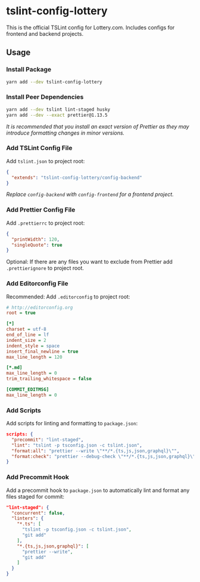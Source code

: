 # tslint-config-lottery

This is the official TSLint config for Lottery.com. Includes configs for frontend and backend projects.

## Usage

### Install Package

```sh
yarn add --dev tslint-config-lottery
```

### Install Peer Dependencies

```sh
yarn add --dev tslint lint-staged husky
yarn add --dev --exact prettier@1.13.5
```

*It is recommended that you install an exact version of Prettier as they may introduce formatting changes in minor versions.*

### Add TSLint Config File

Add `tslint.json` to project root:

```json
{
  "extends": "tslint-config-lottery/config-backend"
}
```

*Replace `config-backend` with `config-frontend` for a frontend project.*

### Add Prettier Config File

Add `.prettierrc` to project root:

```json
{
  "printWidth": 120,
  "singleQuote": true
}
```

Optional: If there are any files you want to exclude from Prettier add `.prettierignore` to project root.

### Add Editorconfig File

Recommended: Add `.editorconfig` to project root:

```ini
# http://editorconfig.org
root = true

[*]
charset = utf-8
end_of_line = lf
indent_size = 2
indent_style = space
insert_final_newline = true
max_line_length = 120

[*.md]
max_line_length = 0
trim_trailing_whitespace = false

[COMMIT_EDITMSG]
max_line_length = 0
```

### Add Scripts

Add scripts for linting and formatting to `package.json`:

```json
scripts: {
  "precommit": "lint-staged",
  "lint": "tslint -p tsconfig.json -c tslint.json",
  "format:all": "prettier --write \"**/*.{ts,js,json,graphql}\"",
  "format:check": "prettier --debug-check \"**/*.{ts,js,json,graphql}\"",
}
```

### Add Precommit Hook

Add a precommit hook to `package.json` to automatically lint and format any files staged for commit:

```json
"lint-staged": {
  "concurrent": false,
  "linters": {
    "*.ts": [
      "tslint -p tsconfig.json -c tslint.json",
      "git add"
    ],
    "*.{ts,js,json,graphql}": [
      "prettier --write",
      "git add"
    ]
  }
}
```